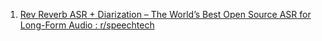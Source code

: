 1. [Rev Reverb ASR + Diarization – The World’s Best Open Source ASR for Long-Form Audio : r/speechtech](https://www.reddit.com/r/speechtech/comments/1fvcr8b/rev_reverb_asr_diarization_the_worlds_best_open/)